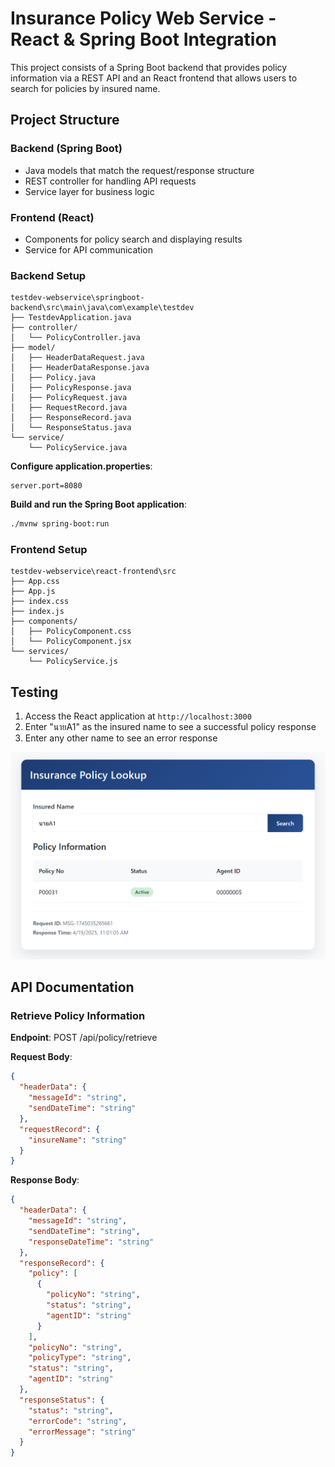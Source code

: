 # Insurance Policy Web Service - React & Spring Boot Integration

This project consists of a Spring Boot backend that provides policy information via a REST API and an React frontend that allows users to search for policies by insured name.

## Project Structure

### Backend (Spring Boot)
- Java models that match the request/response structure
- REST controller for handling API requests
- Service layer for business logic

### Frontend (React)
- Components for policy search and displaying results
- Service for API communication

### Backend Setup
   ```
   testdev-webservice\springboot-backend\src\main\java\com\example\testdev
   ├── TestdevApplication.java
   ├── controller/
   │   └── PolicyController.java
   ├── model/
   │   ├── HeaderDataRequest.java
   │   ├── HeaderDataResponse.java
   │   ├── Policy.java
   │   ├── PolicyResponse.java
   │   ├── PolicyRequest.java
   │   ├── RequestRecord.java
   │   ├── ResponseRecord.java
   │   └── ResponseStatus.java
   └── service/
       └── PolicyService.java
   ```

**Configure application.properties**:
   ```properties
   server.port=8080
   ```

**Build and run the Spring Boot application**:
   ```bash
   ./mvnw spring-boot:run
   ```

### Frontend Setup
   ```
   testdev-webservice\react-frontend\src
   ├── App.css
   ├── App.js
   ├── index.css
   ├── index.js
   ├── components/
   │   ├── PolicyComponent.css
   │   └── PolicyComponent.jsx
   └── services/
       └── PolicyService.js
   ```

## Testing

1. Access the React application at `http://localhost:3000`
2. Enter "นายA1" as the insured name to see a successful policy response
3. Enter any other name to see an error response

![interface](interface.png)

## API Documentation

### Retrieve Policy Information

**Endpoint**: POST /api/policy/retrieve

**Request Body**:
```json
{
  "headerData": {
    "messageId": "string",
    "sendDateTime": "string"
  },
  "requestRecord": {
    "insureName": "string"
  }
}
```

**Response Body**:
```json
{
  "headerData": {
    "messageId": "string",
    "sendDateTime": "string",
    "responseDateTime": "string"
  },
  "responseRecord": {
    "policy": [
      {
        "policyNo": "string",
        "status": "string",
        "agentID": "string"
      }
    ],
    "policyNo": "string",
    "policyType": "string",
    "status": "string",
    "agentID": "string"
  },
  "responseStatus": {
    "status": "string",
    "errorCode": "string",
    "errorMessage": "string"
  }
}
```
